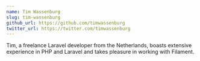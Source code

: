 ```yaml
---
name: Tim Wassenburg
slug: tim-wassenburg
github_url: https://github.com/timwassenburg
twitter_url: https://twitter.com/timwassenburg
---
```


Tim, a freelance Laravel developer from the Netherlands, boasts extensive experience in PHP and Laravel and takes pleasure in working with Filament.